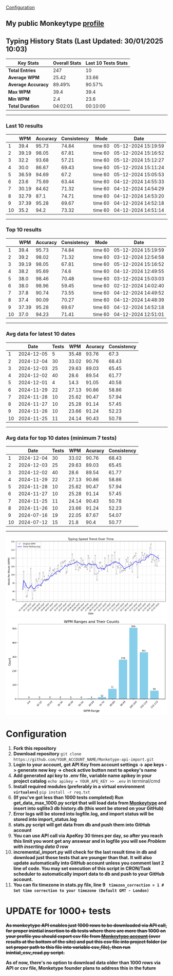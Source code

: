 
[Configuration](#configuration)
## My public Monkeytype [profile](https://monkeytype.com/profile/zp14)


        
## Typing History Stats (Last Updated: 30/01/2025 10:03)

| **Key Stats**               | **Overall Stats**       | **Last 10 Tests Stats**  |
|--------------------------|-------------------------|--------------------------|
| **Total Entries**        | 247           | 10                       |
| **Average WPM**          | 25.42           | 33.66    |
| **Average Accuracy**     | 89.49%          | 90.57%   |
| **Max WPM**              | 39.4               | 39.4        |
| **Min WPM**              | 2.4               | 23.6                        |
| **Total Duration**       | 04:02:01        | 00:10:00                        |


---

### Last 10 results

| | WPM | Accuracy | Consistency | Mode | Date |
| --- | --- | -------- | ----------- | ---- | --------- |
| 1 | 39.4 | 95.73 | 74.84 | time 60 | 05-12-2024 15:19:59 |
| 2 | 39.19 | 98.05 | 67.81 | time 60 | 05-12-2024 15:16:52 |
| 3 | 32.2 | 93.68 | 57.21 | time 60 | 05-12-2024 15:12:27 |
| 4 | 30.0 | 86.67 | 69.43 | time 60 | 05-12-2024 15:11:24 |
| 5 | 36.59 | 94.69 | 67.2 | time 60 | 05-12-2024 15:05:53 |
| 6 | 23.6 | 75.69 | 63.44 | time 60 | 04-12-2024 14:55:33 |
| 7 | 30.19 | 84.62 | 71.32 | time 60 | 04-12-2024 14:54:29 |
| 8 | 32.79 | 87.1 | 74.71 | time 60 | 04-12-2024 14:53:20 |
| 9 | 37.39 | 95.28 | 69.67 | time 60 | 04-12-2024 14:52:18 |
| 10 | 35.2 | 94.2 | 73.32 | time 60 | 04-12-2024 14:51:14 |


 --- 

### Top 10 results

| | WPM | Accuracy | Consistency | Mode | Date |
| --- | --- | -------- | ----------- | ---- | --------- |
| 1 | 39.4 | 95.73 | 74.84 | time 60 | 05-12-2024 15:19:59 |
| 2 | 39.2 | 98.02 | 71.32 | time 60 | 03-12-2024 12:54:58 |
| 3 | 39.19 | 98.05 | 67.81 | time 60 | 05-12-2024 15:16:52 |
| 4 | 38.2 | 95.69 | 74.6 | time 60 | 04-12-2024 12:49:55 |
| 5 | 38.0 | 98.46 | 70.48 | time 60 | 03-12-2024 15:03:03 |
| 6 | 38.0 | 98.96 | 59.45 | time 60 | 02-12-2024 14:02:40 |
| 7 | 37.8 | 90.74 | 73.55 | time 60 | 04-12-2024 14:49:52 |
| 8 | 37.4 | 90.09 | 70.27 | time 60 | 04-12-2024 14:48:39 |
| 9 | 37.39 | 95.28 | 69.67 | time 60 | 04-12-2024 14:52:18 |
| 10 | 37.0 | 94.23 | 71.41 | time 60 | 04-12-2024 12:51:01 |


 --- 

### Avg data for latest 10 dates

| | Date | Tests | WPM | Acuracy | Consistency |
| --- | --- | -------- | ----------- | ---- | --------- |
| 1 | 2024-12-05 | 5 | 35.48 | 93.76 | 67.3 |
| 2 | 2024-12-04 | 30 | 33.02 | 90.76 | 68.43 |
| 3 | 2024-12-03 | 25 | 29.63 | 89.03 | 65.45 |
| 4 | 2024-12-02 | 40 | 28.6 | 89.54 | 61.77 |
| 5 | 2024-12-01 | 4 | 14.3 | 91.05 | 40.58 |
| 6 | 2024-11-29 | 22 | 27.13 | 90.86 | 58.86 |
| 7 | 2024-11-28 | 10 | 25.62 | 90.47 | 57.94 |
| 8 | 2024-11-27 | 10 | 25.28 | 91.14 | 57.45 |
| 9 | 2024-11-26 | 10 | 23.66 | 91.24 | 52.23 |
| 10 | 2024-11-25 | 11 | 24.14 | 90.43 | 50.78 |


 --- 

### Avg data for top 10 dates (minimum 7 tests)

| | Date | Tests | WPM | Acuracy | Consistency |
| --- | --- | -------- | ----------- | ---- | --------- |
| 1 | 2024-12-04 | 30 | 33.02 | 90.76 | 68.43 |
| 2 | 2024-12-03 | 25 | 29.63 | 89.03 | 65.45 |
| 3 | 2024-12-02 | 40 | 28.6 | 89.54 | 61.77 |
| 4 | 2024-11-29 | 22 | 27.13 | 90.86 | 58.86 |
| 5 | 2024-11-28 | 10 | 25.62 | 90.47 | 57.94 |
| 6 | 2024-11-27 | 10 | 25.28 | 91.14 | 57.45 |
| 7 | 2024-11-25 | 11 | 24.14 | 90.43 | 50.78 |
| 8 | 2024-11-26 | 10 | 23.66 | 91.24 | 52.23 |
| 9 | 2024-07-16 | 19 | 22.05 | 87.67 | 54.07 |
| 10 | 2024-07-12 | 15 | 21.8 | 90.4 | 50.77 |


 --- 


        
![speed trend](typing_speed_trend.png)
![counted chart](count_tests.png)
# Configuration
1. **Fork this repository** 
2. **Download repository** `git clone https://github.com/YOUR_ACCOUNT_NAME/Monketype-api-import.git`
3. **Login to your account, get API Key from account settings -> ape keys -> generate new key -> check active button next to apekey's name**
4. **Add generated api key to .env file, variable name apikey in your project catalog**  `echo apikey = YOUR_APE_KEY >> .env` in terminal/cmd
5. **Install required modules (preferably in a virtual environment `virtualenv`)** `pip install -r req.txt`
6. **(If you've got less than 1000 tests completed) Run get_data_max_1000.py script that will load data from [Monkeytype](https://monkeytype.com/) and insert into sqllite3 db history.db (this wont be stored on your GitHub)**
7. **Error logs will be stored into logfile.log, and import status will be stored into import_status.log**
8. **stats.py script will get data from db and push them into GitHub account**
9. **You can use API call via ApeKey 30 times per day, so after you reach this limit you wont get any answear and in logfile you will see *Problem with inserting data 0* row**
10. **incremental_import.py will check for the last result time in db and download just those tests that are younger than that. It will also update automatically into GitHub account unless you comment last 2 line of code. You may set execution of this script in CRON/Task scheduler to automatically import data to db and push to your GitHub account.**
11. **You can fix timezone in stats.py file, line 9 ` timezon_correction = 1 # Set time correction to your timezone (Default GMT - London)`**
# UPDATE for 1000+ tests
    
~~**As monkeytype API enables just 1000 rows to be downloaded via API call, for proper inintial insertion to db tests where there are more than 1000 on your profile
you should export csv file from [Monkeytype account](https://monkeytype.com/account) (over results at the bottom of the site)
and put this csv file into project folder (or set proper path to this file into variable csv_file), then run inintial_csv_read.py script.**~~

**As of now, there's no option to download data older than 1000 rows via API or csv file, Monketype founder plans to address this in the future**
    
    